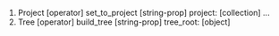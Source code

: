 1. Project
   [operator] set_to_project
   [string-prop] project: [collection]
   ...
1. Tree
   [operator] build_tree
   [string-prop] tree_root: [object]
